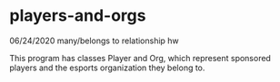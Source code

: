 # players-and-orgs
06/24/2020 many/belongs to relationship hw

This program has classes Player and Org, which represent sponsored players and the esports organization they belong to.
